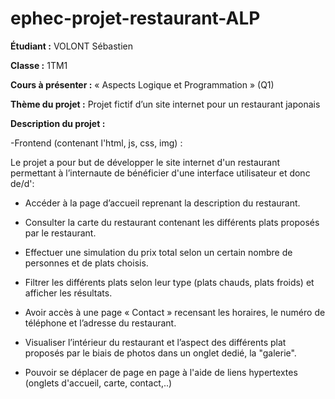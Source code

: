 # ephec-projet-restaurant-ALP

**Étudiant :** VOLONT Sébastien

**Classe :** 1TM1

**Cours à présenter :** « Aspects Logique et Programmation » (Q1)

**Thème du projet :** Projet fictif d’un site internet pour un restaurant japonais

**Description du projet :** 

-Frontend (contenant l'html, js, css, img)  :

 Le projet a pour but de développer le site internet d'un restaurant permettant à l’internaute de bénéficier d'une interface utilisateur et donc de/d': 

* Accéder à la page d’accueil reprenant la description du restaurant.

* Consulter la carte du restaurant contenant les différents plats proposés par le restaurant.

* Effectuer une simulation du prix total selon un certain nombre de personnes et de plats choisis.

* Filtrer les différents plats selon leur type (plats chauds, plats froids) et afficher les résultats.

* Avoir accès à une page « Contact » recensant les horaires, le numéro de téléphone et l’adresse du restaurant.

* Visualiser l’intérieur du restaurant et l’aspect des différents plat proposés par le biais de photos dans un onglet dedié, la "galerie".

* Pouvoir se déplacer de page en page à l'aide de liens hypertextes (onglets d'accueil, carte, contact,..) 
